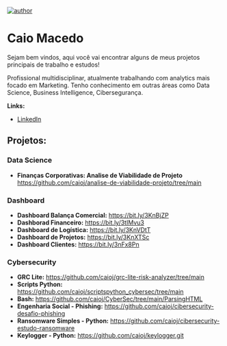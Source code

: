 [![author](https://img.shields.io/badge/author-caioj-red.svg)](https://www.linkedin.com/in/caiojmacedo)

# Caio Macedo

Sejam bem vindos, aqui você vai encontrar alguns de meus projetos principais de trabalho e estudos!

Profissional multidisciplinar, atualmente trabalhando com analytics mais focado em Marketing. Tenho conhecimento em outras áreas como Data Science, Business Intelligence, Cibersegurança.
  
**Links:**
* [LinkedIn](https://www.linkedin.com/in/caiojmacedo)

## Projetos:

### Data Science
* **Finanças Corporativas: Analise de Viabilidade de Projeto** https://github.com/caioj/analise-de-viabilidade-projeto/tree/main
### Dashboard
* **Dashboard Balança Comercial:** https://bit.ly/3KnBjZP
* **Dashborad Financeiro:** https://bit.ly/3tIMvu3
* **Dashboard de Logística:** https://bit.ly/3KnVDtT
* **Dashboard de Projetos:** https://bit.ly/3KnXTSc
* **Dashboard Clientes:** https://bit.ly/3nFx8Pn

### Cybersecurity
* **GRC Lite:** https://github.com/caioj/grc-lite-risk-analyzer/tree/main
* **Scripts Python:** https://github.com/caioj/scriptspython_cybersec/tree/main
* **Bash:** https://github.com/caioj/CyberSec/tree/main/ParsingHTML
* **Engenharia Social - Phishing:** https://github.com/caioj/cibersecurity-desafio-phishing
* **Ransomware Simples - Python:** https://github.com/caioj/cibersecurity-estudo-ransomware
* **Keylogger - Python:** https://github.com/caioj/keylogger.git


